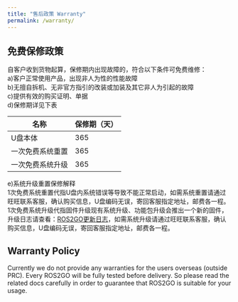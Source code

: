 ```yaml
---
title: "售后政策 Warranty"
permalink: /warranty/
---
```


## 免费保修政策

自客户收到货物起算，保修期内出现故障的，符合以下条件可免费维修：  
a)客户正常使用产品，出现非人为性的性能故障  
b)无擅自拆机、无非官方指引的改装或加装及其它非人为引起的故障  
c)提供有效的购买证明、单据  
d)保修期详见下表  

|  名称  |保修期（天）|
|    ---    |     ---     |
| U盘本体    |  365   |
| 一次免费系统重置  | 365    |
| 一次免费系统升级  | 365    |
	
e)系统升级重置保修解释  
1次免费系统重置代指U盘内系统错误等导致不能正常启动，如需系统重置请通过旺旺联系客服，确认购买信息，U盘编码无误，寄回客服指定地址，邮费各一程。  
1次免费系统升级代指固件升级现有系统升级、功能包升级会推出一个新的固件，升级日志请查看：[ROS2GO更新日志](https://github.com/tianbot/ros2go/blob/master/09_%E6%9B%B4%E6%96%B0%E6%97%A5%E5%BF%97_update_log.md)，如需系统升级请通过旺旺联系客服，确认购买信息，U盘编码无误，寄回客服指定地址，邮费各一程。


## Warranty Policy

Currently we do not provide any warranties for the users overseas (outside PRC). Every ROS2GO will be fully tested before delivery. So please read the related docs carefully in order to guarantee that ROS2GO is suitable for your usage.
